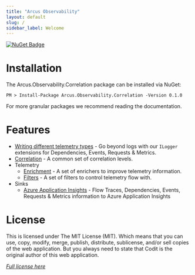 ```yaml
---
title: "Arcus Observability"
layout: default
slug: /
sidebar_label: Welcome
---
```


[![NuGet Badge](https://buildstats.info/nuget/Arcus.Observability.Correlation?packageVersion=0.1.1)](https://www.nuget.org/packages/Arcus.Observability.Correlation/0.1.1)

# Installation

The Arcus.Observability.Correlation package can be installed via NuGet:

```shell
PM > Install-Package Arcus.Observability.Correlation -Version 0.1.0
```

For more granular packages we recommend reading the documentation.

# Features

- [Writing different telemetry types](/features/writing-different-telemetry-types) - Go beyond logs with our `ILogger` extensions for Dependencies, Events, Requests & Metrics.
- [Correlation](/features/correlation) - A common set of correlation levels.
- Telemetry
    - [Enrichment](/features/telemetry-enrichment) - A set of enrichers to improve telemetry information.
    - [Filters](/features/telemetry-filter) - A set of filters to control telemetry flow with.
- Sinks
    - [Azure Application Insights](/features/sinks/azure-application-insights) - Flow Traces, Dependencies, Events, Requests & Metrics information to Azure Application Insights
  
# License
This is licensed under The MIT License (MIT). Which means that you can use, copy, modify, merge, publish, distribute, sublicense, and/or sell copies of the web application. But you always need to state that Codit is the original author of this web application.

*[Full license here](https://github.com/arcus-azure/arcus.observability/blob/master/LICENSE)*
